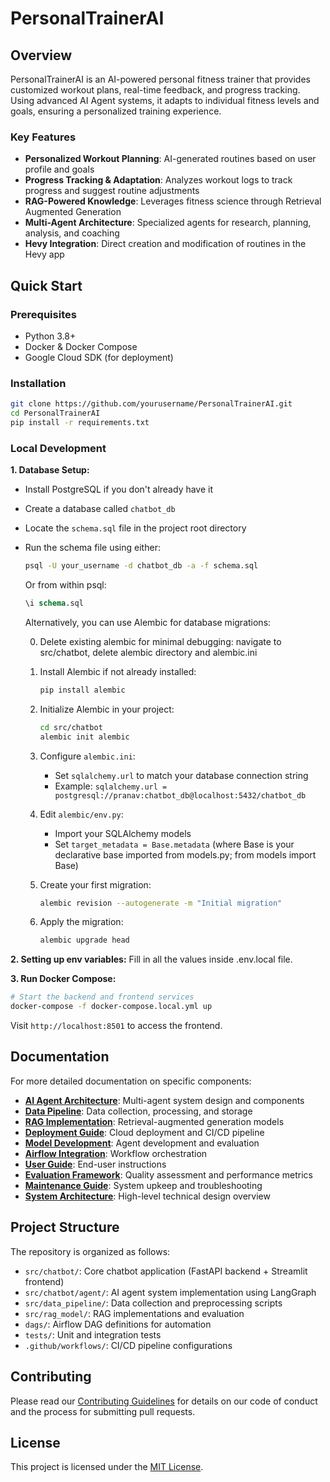 
# PersonalTrainerAI

## Overview

PersonalTrainerAI is an AI-powered personal fitness trainer that provides customized workout plans, real-time feedback, and progress tracking. Using advanced AI Agent systems, it adapts to individual fitness levels and goals, ensuring a personalized training experience.

### Key Features

- **Personalized Workout Planning**: AI-generated routines based on user profile and goals
- **Progress Tracking & Adaptation**: Analyzes workout logs to track progress and suggest routine adjustments
- **RAG-Powered Knowledge**: Leverages fitness science through Retrieval Augmented Generation
- **Multi-Agent Architecture**: Specialized agents for research, planning, analysis, and coaching
- **Hevy Integration**: Direct creation and modification of routines in the Hevy app

## Quick Start

### Prerequisites
- Python 3.8+
- Docker & Docker Compose
- Google Cloud SDK (for deployment)

### Installation
```bash
git clone https://github.com/yourusername/PersonalTrainerAI.git
cd PersonalTrainerAI
pip install -r requirements.txt
```

### Local Development

**1. Database Setup:** 
- Install PostgreSQL if you don't already have it
- Create a database called `chatbot_db`
- Locate the `schema.sql` file in the project root directory
- Run the schema file using either:
  ```bash
  psql -U your_username -d chatbot_db -a -f schema.sql
  ```
  Or from within psql:
  ```sql
  \i schema.sql
  ```

  Alternatively, you can use Alembic for database migrations:

  0. Delete existing alembic for minimal debugging:
    navigate to src/chatbot, delete alembic directory and alembic.ini

  1. Install Alembic if not already installed:
     ```bash
     pip install alembic
     ```

  2. Initialize Alembic in your project:
     ```bash
     cd src/chatbot
     alembic init alembic
     ```

  3. Configure `alembic.ini`:
     - Set `sqlalchemy.url` to match your database connection string
     - Example: `sqlalchemy.url = postgresql://pranav:chatbot_db@localhost:5432/chatbot_db`

  4. Edit `alembic/env.py`:
     - Import your SQLAlchemy models
     - Set `target_metadata = Base.metadata` (where Base is your declarative base imported from models.py; from models import Base)

  5. Create your first migration:
     ```bash
     alembic revision --autogenerate -m "Initial migration"
     ```

  6. Apply the migration:
     ```bash
     alembic upgrade head
     ```

**2. Setting up env variables:** Fill in all the values inside .env.local file.

**3. Run Docker Compose:**
```bash
# Start the backend and frontend services
docker-compose -f docker-compose.local.yml up
```

Visit `http://localhost:8501` to access the frontend.

## Documentation

For more detailed documentation on specific components:

- [**AI Agent Architecture**](./readme/agent.md): Multi-agent system design and components
- [**Data Pipeline**](./readme/data_pipeline.md): Data collection, processing, and storage
- [**RAG Implementation**](./readme/MLflow.md): Retrieval-augmented generation models
- [**Deployment Guide**](./readme/deployment.md): Cloud deployment and CI/CD pipeline
- [**Model Development**](./readme/model_development.md): Agent development and evaluation
- [**Airflow Integration**](./readme/Airflow.md): Workflow orchestration
- [**User Guide**](./readme/user_guide.md): End-user instructions
- [**Evaluation Framework**](./readme/evaluation.md): Quality assessment and performance metrics
- [**Maintenance Guide**](./readme/maintenance.md): System upkeep and troubleshooting
- [**System Architecture**](./readme/architecture.md): High-level technical design overview


## Project Structure

The repository is organized as follows:

- `src/chatbot/`: Core chatbot application (FastAPI backend + Streamlit frontend)
- `src/chatbot/agent/`: AI agent system implementation using LangGraph
- `src/data_pipeline/`: Data collection and preprocessing scripts
- `src/rag_model/`: RAG implementations and evaluation
- `dags/`: Airflow DAG definitions for automation
- `tests/`: Unit and integration tests
- `.github/workflows/`: CI/CD pipeline configurations

## Contributing

Please read our [Contributing Guidelines](./CONTRIBUTING.md) for details on our code of conduct and the process for submitting pull requests.

## License

This project is licensed under the [MIT License](LICENSE).
```
